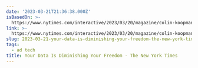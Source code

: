 ```yaml
---
date: '2023-03-21T21:36:38.000Z'
isBasedOn: >-
  https://www.nytimes.com/interactive/2023/03/20/magazine/colin-koopman-interview.html#tooltip-5
link: >-
  https://www.nytimes.com/interactive/2023/03/20/magazine/colin-koopman-interview.html#tooltip-5
slug: 2023-03-21-your-data-is-diminishing-your-freedom-the-new-york-times
tags:
  - ad tech
title: Your Data Is Diminishing Your Freedom - The New York Times
---
```


